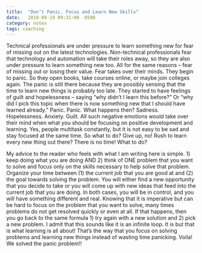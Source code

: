```yaml
---
title:  "Don’t Panic. Focus and Learn New Skills"
date:   2018-09-19 09:31:00 -0500
category: notes 
tags: coaching 
---
```


Technical professionals are under pressure to learn something new for fear of missing out on the latest technologies. Non-technical professionals fear that technology and automation will take their roles away, so they are also under pressure to learn something new too. All for the same reasons – fear of missing out or losing their value. Fear takes over their minds. They begin to panic. So they open books, take courses online, or maybe join colleges again. The panic is still there because they are possibly sensing that the time to learn new things is probably too late. They started to have feelings of guilt and hopelessness – saying “why didn’t I learn this before?” Or “why did I pick this topic when there is now something new that I should have learned already.” Panic. Panic. What happens then? Sadness. Hopelessness. Anxiety. Guilt. All such negative emotions would take over their mind when what you should be focusing on positive development and learning. Yes, people multitask constantly, but it is not easy to be sad and stay focused at the same time. So what to do? Give up, no! Rush to learn every new thing out there? There is no time! What to do?

My advice to the reader who feels with what I am writing here is simple. 1) keep doing what you are doing AND 2) think of ONE problem that you want to solve and focus only on the skills necessary to help solve that problem. Organize your time between (1) the current job that you are good at and (2) the goal towards solving the problem. You will either find a new opportunity that you decide to take or you will come up with new ideas that feed into the current job that you are doing. In both cases, you will be in control, and you will have something different and real. Knowing that it is imperative but can be hard to focus on the problem that you want to solve, many times problems do not get resolved quickly or even at all. If that happens, then you go back to the same formula 1) try again with a new solution and 2) pick a new problem. I admit that this sounds like it is an infinite loop. It is but that is what learning is all about! That’s the way that you focus on solving problems and learning new things instead of wasting time panicking. Voila! We solved the panic problem!!
